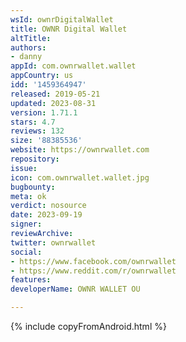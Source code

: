 ```yaml
---
wsId: ownrDigitalWallet
title: OWNR Digital Wallet
altTitle: 
authors:
- danny
appId: com.ownrwallet.wallet
appCountry: us
idd: '1459364947'
released: 2019-05-21
updated: 2023-08-31
version: 1.71.1
stars: 4.7
reviews: 132
size: '88385536'
website: https://ownrwallet.com
repository: 
issue: 
icon: com.ownrwallet.wallet.jpg
bugbounty: 
meta: ok
verdict: nosource
date: 2023-09-19
signer: 
reviewArchive: 
twitter: ownrwallet
social:
- https://www.facebook.com/ownrwallet
- https://www.reddit.com/r/ownrwallet
features: 
developerName: OWNR WALLET OU

---
```


{% include copyFromAndroid.html %}